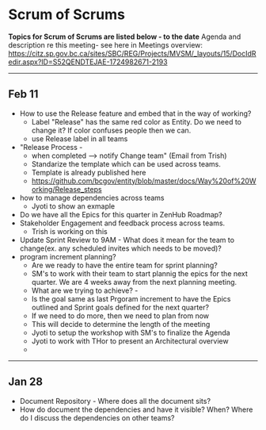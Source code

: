 # Scrum of Scrums 
**Topics for Scrum of Scrums are listed below - to the date**
Agenda and description re this meeting- see here in Meetings overview:
https://citz.sp.gov.bc.ca/sites/SBC/REG/Projects/MVSM/_layouts/15/DocIdRedir.aspx?ID=S52QENDTEJAE-1724982671-2193 


---
Feb 11
----
- How to use the Release feature and embed that in the way of working? 
  - Label "Release" has the same red color as Entity. Do we need to change it? If color confuses people then we can.
  - use Release label in all teams
- "Release Process - 
   - when completed --> notify Change team" (Email from Trish) 
   - Standarize the template which can be used across teams.
   - Template is already published here
    - https://github.com/bcgov/entity/blob/master/docs/Way%20of%20Working/Release_steps 
- how to manage dependencies across teams 
  - Jyoti to show an exmaple
- Do we have all the Epics for this quarter in ZenHub Roadmap?
- Stakeholder Engagement and feedback process across teams.
  - Trish is working on this
- Update Sprint Review to 9AM - What does it mean for the team to change(ex. any scheduled invites which needs to be moved)?
- program increment planning?
  - Are we ready to have the entire team for sprint planning?
  - SM's to work with their team to start plannig the epics for the next quarter. We are 4 weeks away from the next planning meeting.
   - What are we trying to achieve? - 
    - Is the goal same as last Prgoram increment to have the Epics outlined and Sprint goals defined for the next quarter?
    - If we need to do more, then we need to plan from now
    - This will decide to determine the length of the meeting
   - Jyoti to setup the workshop with SM's to finalize the Agenda
   - Jyoti to work with THor to present an Architectural overview
   - 

---
Jan 28
----
- Document Repository - Where does all the document sits?
- How do document the dependencies and have it visible? When? Where do I discuss the dependencies on other teams?

